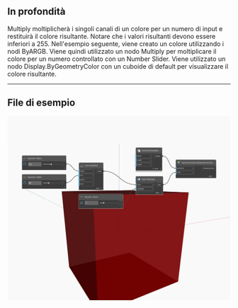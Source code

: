 ## In profondità
Multiply moltiplicherà i singoli canali di un colore per un numero di input e restituirà il colore risultante. Notare che i valori risultanti devono essere inferiori a 255. Nell'esempio seguente, viene creato un colore utilizzando i nodi ByARGB. Viene quindi utilizzato un nodo Multiply per moltiplicare il colore per un numero controllato con un Number Slider. Viene utilizzato un nodo Display.ByGeometryColor con un cuboide di default per visualizzare il colore risultante.
___
## File di esempio

![Multiply](./DSCore.Color.Multiply_img.jpg)

